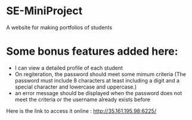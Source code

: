 # SE-MiniProject
A website for making portfolios of students
# Some bonus features added here:
- I can view a detailed profile of each student
- On regiteration, the password should meet some mimum criteria 
    (The password must include 8 characters at least including a digit and a special character and lowercase and uppercase.)
- an error message should be displayed when the password does not meet the criteria or the username already exists before


Here is the link to access it online : http://35.161.195.98:6225/

